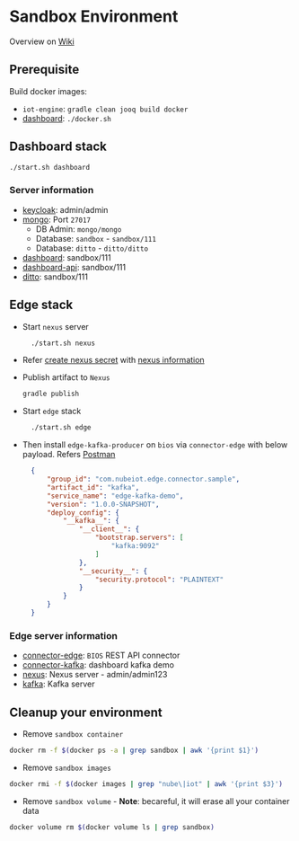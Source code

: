 # Sandbox Environment

Overview on [Wiki](https://github.com/NubeIO/iot-engine/wiki/Dev-%7C-Docker)

## Prerequisite

Build docker images:

- `iot-engine`: `gradle clean jooq build docker`
- [dashboard](https://github.com/NubeIO/dashboard/tree/feature/dockerize-frontend#build-docker): `./docker.sh`

## Dashboard stack

```bash
./start.sh dashboard
```

### Server information

- [keycloak](http://localhost:9000): admin/admin
- [mongo](localhost:27017): Port `27017`
  - DB Admin: `mongo/mongo`
  - Database: `sandbox` - `sandbox/111`
  - Database: `ditto` - `ditto/ditto`
- [dashboard](http://localhost:81): sandbox/111
- [dashboard-api](http://localhost:8080): sandbox/111
- [ditto](http://localhost:7000): sandbox/111

## Edge stack

- Start `nexus` server

  ```bash
    ./start.sh nexus
  ```

- Refer [create nexus secret](../HOWTO.md#Prerequisites) with [nexus information](#edge-server-information)
- Publish artifact to `Nexus`

  ```bash
  gradle publish
  ```

- Start `edge` stack

  ```bash
    ./start.sh edge
  ```

- Then install `edge-kafka-producer` on `bios` via `connector-edge` with below payload. Refers [Postman](https://documenter.getpostman.com/view/670606/RWguwGk8#ed6d4b9b-2ffc-4ca7-99d2-2973c28c3af4)

  ```json
    {
        "group_id": "com.nubeiot.edge.connector.sample",
        "artifact_id": "kafka",
        "service_name": "edge-kafka-demo",
        "version": "1.0.0-SNAPSHOT",
        "deploy_config": {
            "__kafka__": {
                "__client__": {
                    "bootstrap.servers": [
                        "kafka:9092"
                    ]
                },
                "__security__": {
                    "security.protocol": "PLAINTEXT"
                }
            }
        }
    }
  ```

### Edge server information

- [connector-edge](http://localhost:8180): `BIOS` REST API connector
- [connector-kafka](http://localhost:8280/sample/index.html): dashboard kafka demo
- [nexus](http://localhost:8081): Nexus server - admin/admin123
- [kafka](http://localhost:9092): Kafka server

## Cleanup your environment

- Remove `sandbox container`

```bash
docker rm -f $(docker ps -a | grep sandbox | awk '{print $1}')
```

- Remove `sandbox images`

```bash
docker rmi -f $(docker images | grep "nube\|iot" | awk '{print $3}')
```

- Remove `sandbox volume` - **Note**: becareful, it will erase all your container data

```bash
docker volume rm $(docker volume ls | grep sandbox)
```
